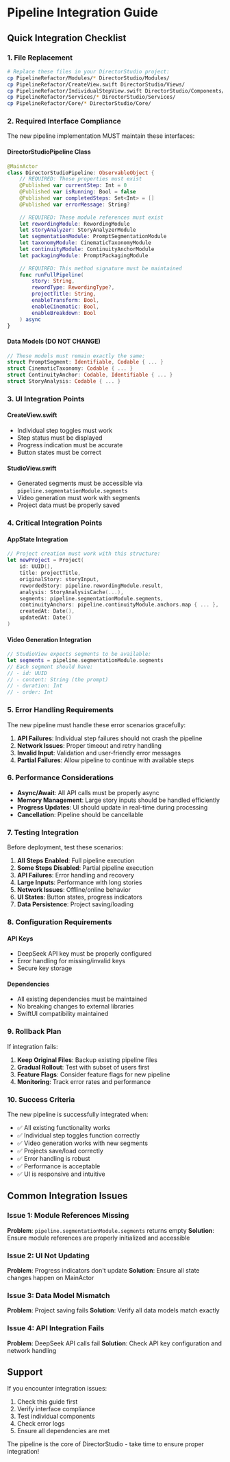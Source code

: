 # Pipeline Integration Guide

## Quick Integration Checklist

### 1. File Replacement
```bash
# Replace these files in your DirectorStudio project:
cp PipelineRefactor/Modules/* DirectorStudio/Modules/
cp PipelineRefactor/CreateView.swift DirectorStudio/Views/
cp PipelineRefactor/IndividualStepView.swift DirectorStudio/Components/
cp PipelineRefactor/Services/* DirectorStudio/Services/
cp PipelineRefactor/Core/* DirectorStudio/Core/
```

### 2. Required Interface Compliance

The new pipeline implementation MUST maintain these interfaces:

#### DirectorStudioPipeline Class
```swift
@MainActor
class DirectorStudioPipeline: ObservableObject {
    // REQUIRED: These properties must exist
    @Published var currentStep: Int = 0
    @Published var isRunning: Bool = false
    @Published var completedSteps: Set<Int> = []
    @Published var errorMessage: String?
    
    // REQUIRED: These module references must exist
    let rewordingModule: RewordingModule
    let storyAnalyzer: StoryAnalyzerModule
    let segmentationModule: PromptSegmentationModule
    let taxonomyModule: CinematicTaxonomyModule
    let continuityModule: ContinuityAnchorModule
    let packagingModule: PromptPackagingModule
    
    // REQUIRED: This method signature must be maintained
    func runFullPipeline(
        story: String,
        rewordType: RewordingType?,
        projectTitle: String,
        enableTransform: Bool,
        enableCinematic: Bool,
        enableBreakdown: Bool
    ) async
}
```

#### Data Models (DO NOT CHANGE)
```swift
// These models must remain exactly the same:
struct PromptSegment: Identifiable, Codable { ... }
struct CinematicTaxonomy: Codable { ... }
struct ContinuityAnchor: Codable, Identifiable { ... }
struct StoryAnalysis: Codable { ... }
```

### 3. UI Integration Points

#### CreateView.swift
- Individual step toggles must work
- Step status must be displayed
- Progress indication must be accurate
- Button states must be correct

#### StudioView.swift
- Generated segments must be accessible via `pipeline.segmentationModule.segments`
- Video generation must work with segments
- Project data must be properly saved

### 4. Critical Integration Points

#### AppState Integration
```swift
// Project creation must work with this structure:
let newProject = Project(
    id: UUID(),
    title: projectTitle,
    originalStory: storyInput,
    rewordedStory: pipeline.rewordingModule.result,
    analysis: StoryAnalysisCache(...),
    segments: pipeline.segmentationModule.segments,
    continuityAnchors: pipeline.continuityModule.anchors.map { ... },
    createdAt: Date(),
    updatedAt: Date()
)
```

#### Video Generation Integration
```swift
// StudioView expects segments to be available:
let segments = pipeline.segmentationModule.segments
// Each segment should have:
// - id: UUID
// - content: String (the prompt)
// - duration: Int
// - order: Int
```

### 5. Error Handling Requirements

The new pipeline must handle these error scenarios gracefully:

1. **API Failures**: Individual step failures should not crash the pipeline
2. **Network Issues**: Proper timeout and retry handling
3. **Invalid Input**: Validation and user-friendly error messages
4. **Partial Failures**: Allow pipeline to continue with available steps

### 6. Performance Considerations

- **Async/Await**: All API calls must be properly async
- **Memory Management**: Large story inputs should be handled efficiently
- **Progress Updates**: UI should update in real-time during processing
- **Cancellation**: Pipeline should be cancellable

### 7. Testing Integration

Before deployment, test these scenarios:

1. **All Steps Enabled**: Full pipeline execution
2. **Some Steps Disabled**: Partial pipeline execution
3. **API Failures**: Error handling and recovery
4. **Large Inputs**: Performance with long stories
5. **Network Issues**: Offline/online behavior
6. **UI States**: Button states, progress indicators
7. **Data Persistence**: Project saving/loading

### 8. Configuration Requirements

#### API Keys
- DeepSeek API key must be properly configured
- Error handling for missing/invalid keys
- Secure key storage

#### Dependencies
- All existing dependencies must be maintained
- No breaking changes to external libraries
- SwiftUI compatibility maintained

### 9. Rollback Plan

If integration fails:

1. **Keep Original Files**: Backup existing pipeline files
2. **Gradual Rollout**: Test with subset of users first
3. **Feature Flags**: Consider feature flags for new pipeline
4. **Monitoring**: Track error rates and performance

### 10. Success Criteria

The new pipeline is successfully integrated when:

- ✅ All existing functionality works
- ✅ Individual step toggles function correctly
- ✅ Video generation works with new segments
- ✅ Projects save/load correctly
- ✅ Error handling is robust
- ✅ Performance is acceptable
- ✅ UI is responsive and intuitive

## Common Integration Issues

### Issue 1: Module References Missing
**Problem**: `pipeline.segmentationModule.segments` returns empty
**Solution**: Ensure module references are properly initialized and accessible

### Issue 2: UI Not Updating
**Problem**: Progress indicators don't update
**Solution**: Ensure all state changes happen on MainActor

### Issue 3: Data Model Mismatch
**Problem**: Project saving fails
**Solution**: Verify all data models match exactly

### Issue 4: API Integration Fails
**Problem**: DeepSeek API calls fail
**Solution**: Check API key configuration and network handling

## Support

If you encounter integration issues:

1. Check this guide first
2. Verify interface compliance
3. Test individual components
4. Check error logs
5. Ensure all dependencies are met

The pipeline is the core of DirectorStudio - take time to ensure proper integration!
